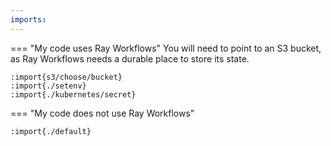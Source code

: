 ```yaml
---
imports:
---
```


=== "My code uses Ray Workflows"
    You will need to point to an S3 bucket, as Ray Workflows needs a durable place to store its state.
    
    :import{s3/choose/bucket}
    :import{./setenv}
    :import{./kubernetes/secret}

=== "My code does not use Ray Workflows"

    :import{./default}
